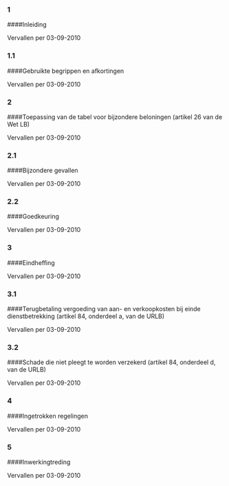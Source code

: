 <meta http-equiv='Content-Type' content='text/html; charset=utf-8' />

### 1  

####Inleiding

Vervallen per 03-09-2010 

### 1.1  

####Gebruikte begrippen en afkortingen

Vervallen per 03-09-2010 

### 2  

####Toepassing van de tabel voor bijzondere beloningen (artikel 26 van de Wet LB)

Vervallen per 03-09-2010 

### 2.1  

####Bijzondere gevallen

Vervallen per 03-09-2010 

### 2.2  

####Goedkeuring

Vervallen per 03-09-2010 

### 3  

####Eindheffing

Vervallen per 03-09-2010 

### 3.1  

####Terugbetaling vergoeding van aan- en verkoopkosten bij einde dienstbetrekking (artikel 84, onderdeel a, van de URLB)

Vervallen per 03-09-2010 

### 3.2  

####Schade die niet pleegt te worden verzekerd (artikel 84, onderdeel d, van de URLB)

Vervallen per 03-09-2010 

### 4  

####Ingetrokken regelingen

Vervallen per 03-09-2010 

### 5  

####Inwerkingtreding

Vervallen per 03-09-2010 

